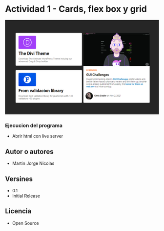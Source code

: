 # Actividad 1 - Cards, flex box y grid

![Alt text](./assets/img/imagen.png)

### Ejecucion del programa

- Abrir html con live server

## Autor o autores

- Martin Jorge Nicolas

## Versines

- 0.1
- Initial Release

## Licencia

- Open Source
